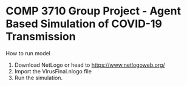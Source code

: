 # COMP 3710 Group Project - Agent Based Simulation of COVID-19 Transmission

How to run model
1. Download NetLogo or head to https://www.netlogoweb.org/
2. Import the VirusFinal.nlogo file
3. Run the simulation.
